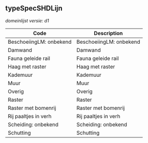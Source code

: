 ## typeSpecSHDLijn

*domeinlijst versie: d1* 

 |Code |Description	|
|	---	|	---	|
| BeschoeiingLM: onbekend | BeschoeiingLM: onbekend |
| Damwand | Damwand |
| Fauna geleide rail | Fauna geleide rail |
| Haag met raster | Haag met raster |
| Kademuur | Kademuur |
| Muur | Muur |
| Overig | Overig |
| Raster | Raster |
| Raster met bomenrij | Raster met bomenrij |
| Rij paaltjes in verh | Rij paaltjes in verh |
| Scheiding: onbekend | Scheiding: onbekend |
| Schutting | Schutting |
